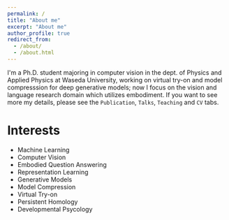 ```yaml
---
permalink: /
title: "About me"
excerpt: "About me"
author_profile: true
redirect_from:
  - /about/
  - /about.html
---
```


I'm a Ph.D. student majoring in computer vision in the dept. of Physics and Applied Physics at Waseda University, working on virtual try-on and model compresssion for deep generative models;
now I focus on the vision and language research domain which utilizes embodiment.
If you want to see more my details, please see the `Publication`, `Talks`, `Teaching` and `CV` tabs.

Interests
=======
* Machine Learning
* Computer Vision
* Embodied Question Answering
* Representation Learning
* Generative Models
* Model Compression
* Virtual Try-on
* Persistent Homology
* Developmental Psycology